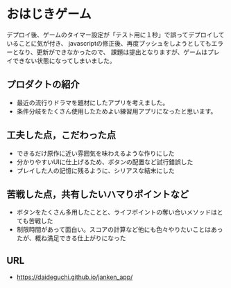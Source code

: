 # おはじきゲーム

デプロイ後、ゲームのタイマー設定が「テスト用に１秒」で誤ってデプロイしていることに気が付き、
javascriptの修正後、再度プッシュをしようとしてもエラーとなり、更新ができなかったので、
課題は提出となりますが、ゲームはプレイできない状態になってしまいました。


## プロダクトの紹介

- 最近の流行りドラマを題材にしたアプリを考えました。
- 条件分岐をたくさん使用したためよい練習用アプリになったと思います。

## 工夫した点，こだわった点

- できるだけ原作に近い雰囲気を味わえるような作りにした
- 分かりやすいUIに仕上げるため、ボタンの配置など試行錯誤した
- プレイした人の記憶に残るように、シリアスな結末にした

## 苦戦した点，共有したいハマりポイントなど

- ボタンをたくさん多用したことと、ライフポイントの奪い合いメソッドはとても苦戦した
- 制限時間があって面白い。スコアの計算など他にも色々やりたいことはあったが、概ね満足できる仕上がりになった

## URL
- https://daideguchi.github.io/janken_app/
